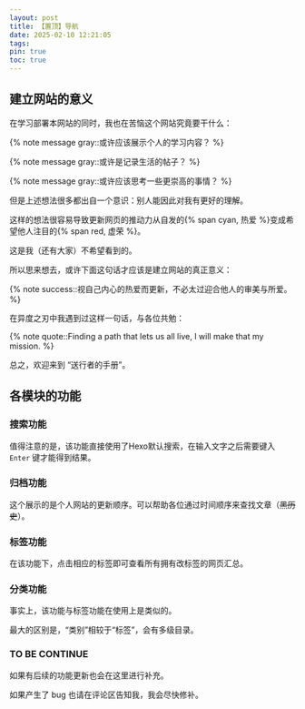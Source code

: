```yaml
---
layout: post
title: 【置顶】导航
date: 2025-02-10 12:21:05
tags:
pin: true
toc: true
---
```

## 建立网站的意义

在学习部署本网站的同时，我也在苦恼这个网站究竟要干什么：

{% note message gray::或许应该展示个人的学习内容？ %}

{% note message gray::或许是记录生活的帖子？ %}

{% note message gray::或许应该思考一些更崇高的事情？ %}

但是上述想法很多都出自一个意识：别人能因此对我有更好的理解。

这样的想法很容易导致更新网页的推动力从自发的{% span cyan, 热爱 %}变成希望他人注目的{% span red, 虚荣 %}。

这是我（还有大家）不希望看到的。

所以思来想去，或许下面这句话才应该是建立网站的真正意义：

{% note success::视自己内心的热爱而更新，不必太过迎合他人的审美与所爱。 %}

在异度之刃中我遇到过这样一句话，与各位共勉：

{% note quote::Finding a path that lets us all live, I will make that my mission. %}

总之，欢迎来到 “送行者的手册”。

## 各模块的功能

### 搜索功能

值得注意的是，该功能直接使用了Hexo默认搜索，在输入文字之后需要键入 `Enter` 键才能得到结果。

### 归档功能

这个展示的是个人网站的更新顺序。可以帮助各位通过时间顺序来查找文章（~~黑历史~~）。

### 标签功能

在该功能下，点击相应的标签即可查看所有拥有改标签的网页汇总。

### 分类功能

事实上，该功能与标签功能在使用上是类似的。

最大的区别是，“类别”相较于“标签”，会有多级目录。

### TO BE CONTINUE

如果有后续的功能更新也会在这里进行补充。

如果产生了 bug 也请在评论区告知我，我会尽快修补。

